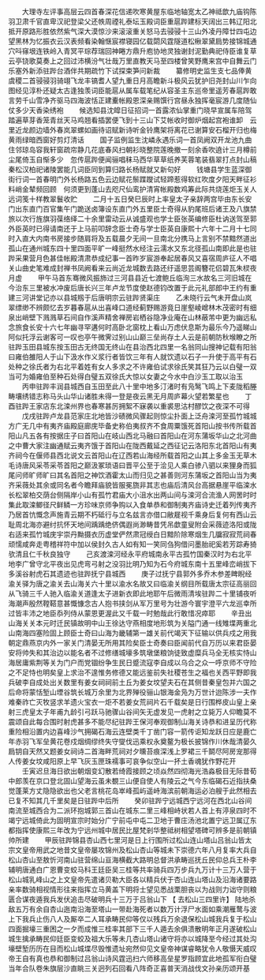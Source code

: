 <!-- { "loadSidebar": true } -->
　　大理寺左评事高层云四首春深花信递吹寒黄屋东临地轴宽太乙神祗歆九庙钩陈羽卫肃千官直卑汉祀登梁父还帙周禋礼泰坛玉殿词臣重扈跸建标天阔出三韩辽阳北抵开原路形胜依然紫气深大漠惊沙来滚滚重关怒马去骎骎十三山外凌丹障廿四屯边望黑林为忆振衣云汉表频看染翰惬宸襟寝园亿载閟风霆隧道松楸翠黛扃势接锦城通穴呌窱垠连铁岭入青冥平琮荐瑞回神睠方鼎升庖协地灵独谢封泥勤典祀侍臣谁复草云亭铙歌莫奏上之回过沛横汾气壮哉万里直教天马至四楼曾笑野鹰来宫中自舞云门乐塞外新添驻跸台酒伴共期疏竹下试探束笋问新裁 
　　纂修明史监生支七品俸黄虞稷二首骎骎羽骑翊飞龙丰镐耆人望九重日月高瞻新斗极风云犹护旧尧封山川乍向图经见淳朴还疑太古逢独羡词臣能扈从属车载笔纪从容圣主东巡帝里遥芳春扈跸敢言劳千山雪净齐驱马四海波恬正建櫜帐殿恩深亲赐馔行宫昼永独挥毫宸游几度随仙仗多少天香染绣袍 
　　候选知县沈皡日征招词一首露浓仙掌重门晓早宣属车陪驾踏遍草芽香笼青丝天马鸡翘看插罢便飞到十三山下艾帐收时御炉烟起宫袍谁卸　云里近龙颜边墙外春岚翠螺如画待诏赋新诗听金铃鹰架将离花已谢算安石榴开归也梅黄雨绿暗西窗好剪灯清话 
　　国子监例监生沈嶙永遇乐词一首凤阙双开龙池九曲住邻琼岛容我轩窗疏帘静几花底春风扫朝衫晓整院莲晚撤一刻余香吹遶计三月樽前尘尾倚玉自惭多少　忽传扈跸便闻骊唱秣马西华草草纸养芙蓉笔装翡翠打点封山稿秦松汉柏祀诸陵罢能几词臣同到算归路长杨赋就又新句好 
　　钱塘县学生蓝深御街行词一首春明门外长杨路五色云边赋花鬃蹀躞试轻蹄惹得软红吹度夕阳天畔征衫料峭金辇频回顾　何须更到蓬山去咫尺仙鸾护清宵帐殿数鸡筹此际共烧莲炬玉关人远词笺十样教翠鬟收贮 
　　二月十五日癸巳辰时上率皇太子亲辞两宫毕由东长安门出东直门百官集午门跪送卤簿设东直门外五里臣士奇得从豹尾班后诸王及八旗禁旅以次行旌旗羽葆络绎二十余里雷动云从诚盛观也学士臣张英编修臣杜讷送驾至郭外臣英时已得请南还于上马前叩辞念臣士奇与学士臣英自康熙十六年十二月十七同时入直大内南书房接步随肩将及五载晨夕无间一旦南北分携马上言别不禁黯然道出孤山在通州城东四十里四面平旷一峰挺然水经注云濡水又东北径孤山南即此是也驻跸采果营月色甚佳帐殿清肃恭成纪事一首昨岁宸游奉起居春风又喜宿周庐征人不唱关山曲史笔难成封禅书凤阙看来云尚近龙城数去路还纡遥思芸阁簪花侣碧瓦朱棂夜月虚 
　　甲午马首东骞微风振斾过三河县县近七渡鲍丘临洵三水故名三河旧城在今治东三里被水冲废后唐长兴三年卢龙节度使赵德钧改置于此元礼部郎中王约有重建三河讲堂记亦以县城剏于后唐明宗云驻跸贤渠庄 
　　乙未晓行云气未开盘山岚翠缥缈不辨颇忆去岁暮春扈从出喜峰口道经蓟野赐游竟日崖壑崚嶒林木茂密时有细泉出峭壁下溅溅草石间自作溪声精舍禅房岩栖谷隐净业庵在山林蔽芾中更为幽远私念旅食长安十六七年幽寻罕遘何时高卧北窗枕上看山万虑伏息斯为最乐今乃遥睇山阿似托浮云谢客可一叹也亭午微霁过别山山巅三垒尚存土人云是前朝防秋堠瞭之所驻跸玉田县城东按玉田古无终国无终山在县治西北四里一名翁同山搜神记载有阳翁曰雍伯雒阳人于山下汲水作义浆行者皆饮三年有人就饮遗以石子一升使于高平有石处种之徐氏者为右北平着姓有女人多求之不许雍伯试求徐氏笑其狂乃云以白璧一双当可为婚雍伯至种石处得白璧五双徐氏大惊以女妻之今水中白沙玉工取以治玉 
　　丙申驻跸丰润县城西自玉田至此八十里中地多汀渚时有凫鹥飞鸣上下麦陇稻塍畴壤绣错志称马头山华山诸胜未得一登是夜云黑无月周庐幕火望若繁星也 
　　丁酉驻跸王家店东北滦州界也春寒甚厉拥絮不寐袭以重裘思沽村醪饮之夜深不可得 
　　戊戌驻跸卢龙县范家庄北地皆沙碛微风骤起则惊尘扑面上泛舟滦河至孤竹城城方广无几中有夷齐庙殿庭廊庑毕备史称伯夷叔齐不食周粟饿死首阳山按书传所载首阳山凡五各有按据庄子曰首阳山在岐山西北马融曰首阳山在河东蒲坂华山之北河曲之中曹大家注幽通赋云夷齐饿于首阳山在陇西戴延之西征记云洛阳东北首阳山有夷齐祠今在偃师县西北说文云首阳山在辽西若山海经所载首阳之山其上多金玉无草木毛诗唐风采苓采苓首阳之巅汲冢琐语曰晋平公至于浍见人乘白骖八驷以来狸身而狐尾问师旷师旷曰其名首阳之神饮酒霍太山而归见之甚善则河东蒲坂之首阳山当为夷齐采薇处其余或同名者今瞻拜庙貌皆服冕旒非其志也庙后清风台高据悬崖平临滦水长松翠柏交荫台侧隔岸小山有孤竹君庙大小沮水出两山间与滦河合流渔人网罟时时集此取滦鲫径尺鲜鳞一方珍味京师争购以入食单恭和御制夷齐庙诗史迁着列传夷齐乃居首忼慨念声施青云期不朽砥行与立名兹言亦借口敝屣视千乘身后复何有西山云耻周北海亦避纣抗怀天地间踽踽绝侪偶遐尚渺畴昔凭吊歔童叟附会采薇迹洛阳或陇右适来孤竹城庑宇崇丹黝摄衣历虚堂俨然肃冠绶白日黯阶除寒烟生几牖寂寂荒祠春顽懦咸奔走粤稽祥符中加以侯封久古人如有知一笑同刍狗借问墨胎祀奚若芳踪寿猗欤清且仁千秋良独守 
　　己亥渡滦河经永平府城南永平古孤竹国秦汉时为右北平地李广曾守北平夜出见虎弯弓射之没羽比明乃知为石今府城东南十五里峰峦峭拔下多溪谷射虎石其遗迹也驻跸抚宁县城西 
　　庚子过抚宁县郭外多乔木参差睥睨经渝关驿为唐之渝关去山海关六十里以渝水名故又曰临渝关纲目所载唐太宗征高丽回从飞骑三千人驰入临渝关道逢太子进新衣即此地耶午后微雨清埃驻跸二十里铺夜听海潮声殷然鞺鞳意甚慨慷念古人抱书挟剑从军万里号为壮游今寰宇澄平六龙巡幸所过皆丰沛之地臣忝列侍从蒙恩更渥此又千载一时勉哉此行敢惜况瘁耶 
　　辛丑出山海关关本元时迁民镇故明中山王徐达守燕相度地形筑为关隘门通一线雉堞两重北山南海四塞险固上顾臣士奇曰山海为畿辅第一雄关前代竭天下征输以供兵戍之用我朝定鼎燕京内外一家关门清晏无所用其险矣臣士奇奏曰臣闻前代自万历以来君臣晏安将帅失和其治边以能名者不过修缮城壕多筑墩堡粮饷徒致虚糜兵马全无核实恃山海居庸紫荆等关为门户而党锢纷争生民日蹙流寇李自成以乌合之众一呼京师不守险之不足恃也明矣皇上求治不遑惟务修德又能远鉴前失社稷苍生之福也关西平野即我兵破李自成处出关数里有姜女祠祠前土丘为姜女坟望夫石在其侧昔秦皇包并六国之后命将蒙恬堑山堙谷筑长城万余里为北界殚役骊山银海金凫为万世计迨陈涉一夫作难秦祚亡灭牧竖求羊遗火宝衣一炬不若姜女荒祠片石千载矣是日行围桦皮山皇上亲射三虎皇太子年甫九龄引弓跃马驰骤山谷间矢无虚发见一虎射之立毙万人仰瞻莫不震颂自此每合围时射虎甚多不能尽纪驻跸王保河奉观御制山海关诗恭和进呈历代称重险相沿置内边喜峰沙气拥碣石海云连壁类千丁凿门容一箭传讵知龙跃日应是鹿亡年赤羽飞军垒黄花卷戍烟绸缪终失守燮伐迅乘权永奠鳌为极长披锦作川休哉清晏久扃钥自天然又题姜女祠诗二首海畔荒祠对夕曛苔痕深浅上罗裙三千鬬尽阿房宠那得人传姜女坟咸阳原上早飞灰玉匣珠襦事可哀争似空山一抔土香魂犹作野花开 
　　壬寅迟旦海日欲出朝烟变幻散若绮霞接顾之顷焱然四彻海光浩淼极目无际昔荀中郎羡在京口登北固山望海云虽未覩三山便自使人有陵云之气今东临碣石近指扶桑觉蓬莱方丈隐隐欲出也父老言桃花岛崒峰孤屿遥峙海滨前朝海运必泊艘于此然相去已复不知其几千里矣是日驻跸中后所 
　　癸卯驻跸宁远城西宁远河在西北山谷间南流至城西合为二派环抱城郭三首山在城东二里三峰相峙状若人首上有渟泉四时不竭宁远城倚此为固明宣宗时始分广宁前屯中屯二卫地于曹庄汤池北置宁远卫属辽东都指挥使康熙三年改为宁远州城中居民比屋梵剎华整祗树相望塔碑可辨多是前朝镇帅所建 
　　甲辰驻跸锦县杏山西七里河是日上行围所过松山连山塔山吕翁山皆太宗文皇帝用武之地昔文皇帝屡攻锦州及松山杏山等城未下崇德六年八月复率大兵自松山杏山至敖忻河南山驻营绵山亘海横截大路明总督洪承畴巡抚丘民仰总兵王朴李辅明唐通白广恩曹变蛟马科王廷臣吴三桂等共率骑兵四万步兵九万计十三万人营于松山城乳峰山之上文皇帝先遣诸贝勒大臣各以精兵伏于杏山连山塔山及沿海诸要路亲率数骑相视情形往来指挥立马黄盖下明将士望见悉战栗胆丧以为战则力诎守则粮匮合谋夜遁我兵发伏追击尽破明兵十三万于吕翁山下 【 去松山三四里许】 陆地杀敌五万有余自杏山迤南沿海至塔山一带赴海死者以数万计浮尸水面如乘潮雁鹜与波上下我兵止伤八人及厮卒二人耳承畴民仰等仅以残兵万余退保松山城我兵复于松山四面掘壕三重困之一夕而成惟三桂率其部下三千人遁去余俱溃散明年正月遂破松山城生擒承畴民仰廷臣变蛟及祖大乐等未几杏山塔山诸守将亦以城降至今经过其处沟壕壁堑历历在目而松山城堞尽毁惟遗址宛然仰见文皇帝神谋睿略犹令人敬慑天威叹帝王自有真也恭和御制过吕翁山诗风霆迅扫六师移高垒星罗指顾宜此地孤军衔白璧当年合队卷朱旗层沙直眺三关迥列石回看八阵奇正喜普天消战伐文孙亲历颂开基 
